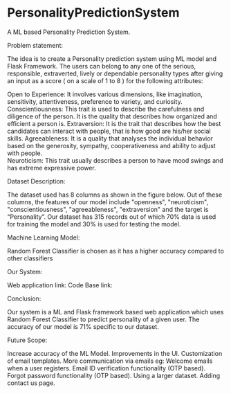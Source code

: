 # PersonalityPredictionSystem
A ML based Personality Prediction System.

Problem statement: 

The idea is to create a Personality prediction system using ML model and Flask Framework. The users can belong to any one of the serious, responsible, extraverted, lively or dependable personality types after giving an input as a score ( on a scale of 1 to 8 ) for the following attributes:

Open to Experience: It involves various dimensions, like imagination, sensitivity, attentiveness, preference to variety, and curiosity.  
Conscientiousness: This trait is used to describe the carefulness and diligence of the person. It is the quality that describes how organized and efficient a person is.
Extraversion: It is the trait that describes how the best candidates can interact with people, that is how good are his/her social skills.
Agreeableness: It is a quality that analyses the individual behavior based on the generosity, sympathy, cooperativeness and ability to adjust with people.  
Neuroticism: This trait usually describes a person to have mood swings and has extreme expressive power.
 
 
Dataset Description:
 
The dataset used has 8 columns as shown in the figure below. Out of these columns, the features of our model include "openness", "neuroticism", "conscientiousness", "agreeableness", "extraversion" and the target is “Personality”. Our dataset has 315 records out of which 70% data is used for training the model and 30% is used for testing the model.

Machine Learning Model:
 
Random Forest Classifier is chosen as it has a higher accuracy compared to other classifiers

Our System:
 
Web application link: 
Code Base link: 
 
Conclusion:
 
Our system is a ML and Flask framework based web application which uses Random Forest Classifier to predict personality of a given user. The accuracy of our model is 71% specific to our dataset.
 
Future Scope:
 
Increase accuracy of the ML Model.
Improvements in the UI.
Customization of email templates.
More communication via emails eg: Welcome emails when a user registers.
Email ID verification functionality (OTP based).
Forgot password functionality (OTP based).
Using a larger dataset.
Adding contact us page.



